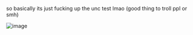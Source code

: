 so basically its just fucking up the unc test lmao (good thing to troll ppl or smh)

![image](https://github.com/user-attachments/assets/88c1a363-d84f-484c-b2c8-d094b8159c5b)
